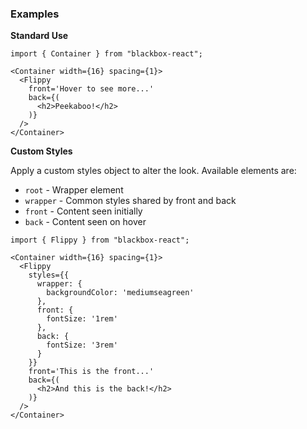 ### Examples

**Standard Use**

```
import { Container } from "blackbox-react";

<Container width={16} spacing={1}>
  <Flippy
    front='Hover to see more...'
    back={(
      <h2>Peekaboo!</h2>
    )}
  />
</Container>
```

**Custom Styles**

Apply a custom styles object to alter the look. Available elements are:

- `root` - Wrapper element
- `wrapper` - Common styles shared by front and back
- `front` - Content seen initially
- `back` - Content seen on hover

```
import { Flippy } from "blackbox-react";

<Container width={16} spacing={1}>
  <Flippy
    styles={{
      wrapper: {
        backgroundColor: 'mediumseagreen'
      },
      front: {
        fontSize: '1rem'
      },
      back: {
        fontSize: '3rem'
      }
    }}
    front='This is the front...'
    back={(
      <h2>And this is the back!</h2>
    )}
  />
</Container>
```
